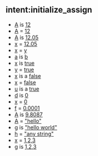 ## intent:initialize_assign
* [A](name) is [12](value)
* [A](name) = [12](value)
* [A](name) is [12.05](value)
* [x](name) = [12.05](value)
* [x](name) = [y](value)
* [a](name) is [b](value)
* [x](name) is [true](value)
* [y](name) = [true](value)
* [x](name) is a [false](value)
* [x](name) = [false](value)
* [u](name) is a [true](value)
* [d](name) is [0](value)
* [x](name) = [0](value)
* [f](name) = [0.0001](value)
* [A](name) is [9.8087](value)
* [A](name) = ["hello"](value)
* [g](name) is ["hello world"](value)
* [h](name) = ["any string"](value)
* [x](name) = [1,2,3](value)
* [g](name) is [1,2,3](value)
